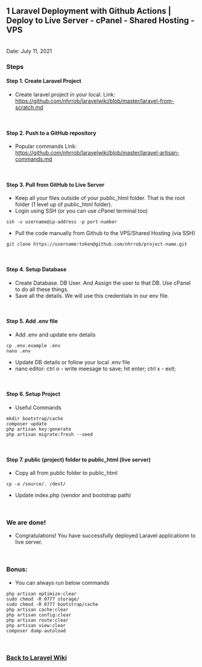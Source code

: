 ## 1 Laravel Deployment with Github Actions | Deploy to Live Server - cPanel - Shared Hosting - VPS


<br/>Date: July 11, 2021 <br/>


### Steps
#### Step 1. Create Laravel Project 
- Create laravel project in your local.
Link: <a href="https://github.com/nhrrob/laravelwiki/blob/master/laravel-from-scratch.md">https://github.com/nhrrob/laravelwiki/blob/master/laravel-from-scratch.md</a>

<br>


#### Step 2. Push to a GitHub repository 
- Popular commands 
Link: <a href="https://github.com/nhrrob/laravelwiki/blob/master/laravel-artisan-commands.md">https://github.com/nhrrob/laravelwiki/blob/master/laravel-artisan-commands.md</a>

<br>


#### Step 3. Pull from GitHub to Live Server
- Keep all your files outside of your public_html folder. That is the root folder (1 level up of public_html folder).
- Login using SSH (or you can use cPanel terminal too)
```
ssh -v username@ip-address -p port-number
```
- Pull the code manually from Github to the VPS/Shared Hosting (via SSH)
```
git clone https://username:token@github.com/nhrrob/project-name.git
```

<br>


#### Step 4. Setup Database 
- Create Database. DB User. And Assign the user to that DB. Use cPanel to do all these things.
- Save all the details. We will use this credentials in our env file.

<br>


#### Step 5. Add .env file
- Add .env and update env details
```
cp .env.example .env
nano .env
```
- Update DB details or follow your local .env file
- nano editor: ctrl o - write meesage to save; hit enter; ctrl x - exit;

<br>


#### Step 6. Setup Project 
- Useful Commands
```
mkdir bootstrap/cache
composer update
php artisan key:generate
php artisan migrate:fresh --seed
```

<br>


#### Step 7. public (project) folder to public_html (live server) 
- Copy all from public folder to public_html
```
cp -a /source/. /dest/
```
- Update index.php (vendor and bootstrap path)

<br>

### We are done!

- Congratulations! You have successfully deployed Laravel applicationn to live server. 

<br>


### Bonus:
- You can always run below commands
```
php artisan optimize:clear
sudo chmod -R 0777 storage/
sudo chmod -R 0777 bootstrap/cache
php artisan cache:clear
php artisan config:clear
php artisan route:clear
php artisan view:clear
composer dump-autoload
```

<br>


### <a href='https://github.com/nhrrob/laravelwiki'>Back to Laravel Wiki</a>